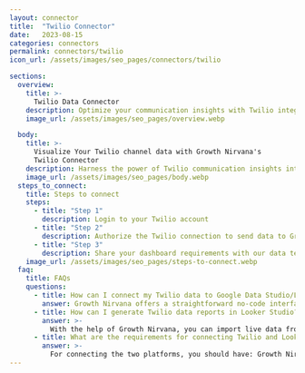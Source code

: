```yaml
---
layout: connector
title:  "Twilio Connector"
date:   2023-08-15
categories: connectors
permalink: connectors/twilio
icon_url: /assets/images/seo_pages/connectors/twilio

sections:
  overview:
    title: >-
      Twilio Data Connector
    description: Optimize your communication insights with Twilio integration. Seamlessly merge communication data from Twilio with Looker Studio's analytical capabilities, unlocking insights that drive messaging strategies, communication analysis, and operational excellence.
    image_url: /assets/images/seo_pages/overview.webp

  body:
    title: >-
      Visualize Your Twilio channel data with Growth Nirvana's
      Twilio Connector
    description: Harness the power of Twilio communication insights integrated into Looker Studio for strategic messaging decisions.
    image_url: /assets/images/seo_pages/body.webp
  steps_to_connect:
    title: Steps to connect
    steps:
      - title: "Step 1"
        description: Login to your Twilio account
      - title: "Step 2"
        description: Authorize the Twilio connection to send data to Growth Nirvana
      - title: "Step 3"
        description: Share your dashboard requirements with our data team. We will build the report for you.
    image_url: /assets/images/seo_pages/steps-to-connect.webp
  faq:
    title: FAQs
    questions:
      - title: How can I connect my Twilio data to Google Data Studio/Looker Studio?
        answer: Growth Nirvana offers a straightforward no-code interface to connect to Twilio data sources.
      - title: How can I generate Twilio data reports in Looker Studio?
        answer: >-
          With the help of Growth Nirvana, you can import live data from Twilio into Looker Studio. These data can be viewed in charts, tables, and dashboards to generate branded reports that can be shared instantly.
      - title: What are the requirements for connecting Twilio and Looker Studio?
        answer: >-
          For connecting the two platforms, you should have: Growth Nirvana Account and Twilio Ads Account
---
```

